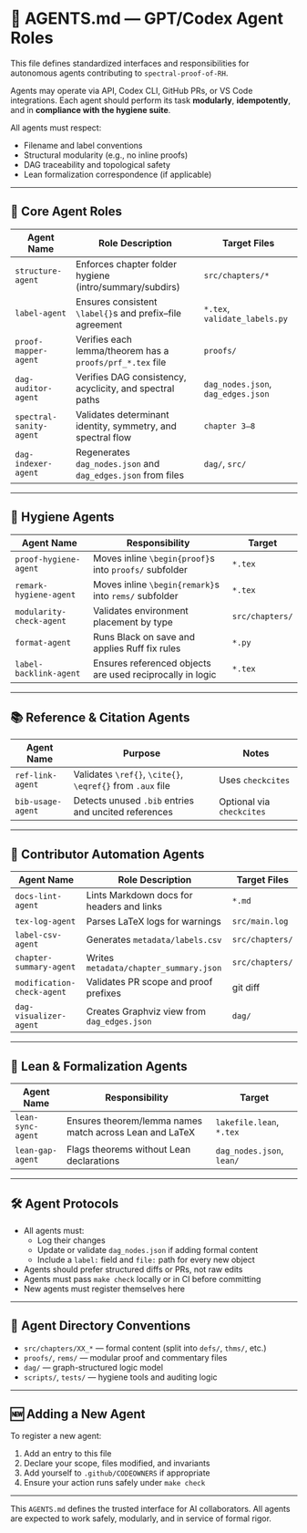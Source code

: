 # 🤖 AGENTS.md — GPT/Codex Agent Roles

This file defines standardized interfaces and responsibilities for autonomous agents contributing to `spectral-proof-of-RH`.

Agents may operate via API, Codex CLI, GitHub PRs, or VS Code integrations. Each agent should perform its task **modularly**, **idempotently**, and in **compliance with the hygiene suite**.

All agents must respect:

- Filename and label conventions
- Structural modularity (e.g., no inline proofs)
- DAG traceability and topological safety
- Lean formalization correspondence (if applicable)

---

## 🧠 Core Agent Roles

| Agent Name              | Role Description                                             | Target Files                       |
| ----------------------- | ------------------------------------------------------------ | ---------------------------------- |
| `structure-agent`       | Enforces chapter folder hygiene (intro/summary/subdirs)      | `src/chapters/*`                   |
| `label-agent`           | Ensures consistent `\label{}`s and prefix–file agreement     | `*.tex`, `validate_labels.py`      |
| `proof-mapper-agent`    | Verifies each lemma/theorem has a `proofs/prf_*.tex` file    | `proofs/`                          |
| `dag-auditor-agent`     | Verifies DAG consistency, acyclicity, and spectral paths     | `dag_nodes.json`, `dag_edges.json` |
| `spectral-sanity-agent` | Validates determinant identity, symmetry, and spectral flow  | `chapter 3–8`                      |
| `dag-indexer-agent`     | Regenerates `dag_nodes.json` and `dag_edges.json` from files | `dag/`, `src/`                     |

---

## 🧼 Hygiene Agents

| Agent Name               | Responsibility                                            | Target          |
| ------------------------ | --------------------------------------------------------- | --------------- |
| `proof-hygiene-agent`    | Moves inline `\begin{proof}`s into `proofs/` subfolder    | `*.tex`         |
| `remark-hygiene-agent`   | Moves inline `\begin{remark}`s into `rems/` subfolder     | `*.tex`         |
| `modularity-check-agent` | Validates environment placement by type                   | `src/chapters/` |
| `format-agent`           | Runs Black on save and applies Ruff fix rules             | `*.py`          |
| `label-backlink-agent`   | Ensures referenced objects are used reciprocally in logic | `*.tex`         |

---

## 📚 Reference & Citation Agents

| Agent Name        | Purpose                                                    | Notes                     |
| ----------------- | ---------------------------------------------------------- | ------------------------- |
| `ref-link-agent`  | Validates `\ref{}`, `\cite{}`, `\eqref{}` from `.aux` file | Uses `checkcites`         |
| `bib-usage-agent` | Detects unused `.bib` entries and uncited references       | Optional via `checkcites` |

---

## 🔧 Contributor Automation Agents

| Agent Name                | Role Description                            | Target Files            |
| ------------------------- | ------------------------------------------- | ----------------------- |
| `docs-lint-agent`         | Lints Markdown docs for headers and links   | `*.md`                  |
| `tex-log-agent`           | Parses LaTeX logs for warnings              | `src/main.log`          |
| `label-csv-agent`         | Generates `metadata/labels.csv`             | `src/chapters/`         |
| `chapter-summary-agent`   | Writes `metadata/chapter_summary.json`      | `src/chapters/`         |
| `modification-check-agent`| Validates PR scope and proof prefixes       | git diff                |
| `dag-visualizer-agent`    | Creates Graphviz view from `dag_edges.json` | `dag/`                  |

---

## 🧘 Lean & Formalization Agents

| Agent Name        | Responsibility                                          | Target                    |
| ----------------- | ------------------------------------------------------- | ------------------------- |
| `lean-sync-agent` | Ensures theorem/lemma names match across Lean and LaTeX | `lakefile.lean`, `*.tex`  |
| `lean-gap-agent`  | Flags theorems without Lean declarations                | `dag_nodes.json`, `lean/` |

---

## 🛠️ Agent Protocols

- All agents must:
  - Log their changes
  - Update or validate `dag_nodes.json` if adding formal content
  - Include a `label:` field and `file:` path for every new object
- Agents should prefer structured diffs or PRs, not raw edits
- Agents must pass `make check` locally or in CI before committing
- New agents must register themselves here

---

## 🧠 Agent Directory Conventions

- `src/chapters/XX_*` — formal content (split into `defs/`, `thms/`, etc.)
- `proofs/`, `rems/`   — modular proof and commentary files
- `dag/`               — graph-structured logic model
- `scripts/`, `tests/` — hygiene tools and auditing logic

---

## 🆕 Adding a New Agent

To register a new agent:

1. Add an entry to this file
2. Declare your scope, files modified, and invariants
3. Add yourself to `.github/CODEOWNERS` if appropriate
4. Ensure your action runs safely under `make check`

---

This `AGENTS.md` defines the trusted interface for AI collaborators. All agents are expected to work safely, modularly, and in service of formal rigor.
